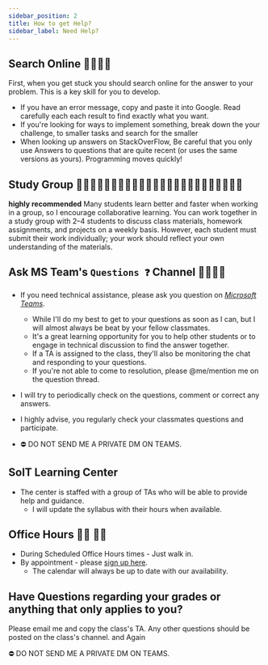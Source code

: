 ```yaml
---
sidebar_position: 2
title: How to get Help?
sidebar_label: Need Help?
---
```

## Search Online 🕵️‍♂️🕵️‍♀️
First, when you get stuck you should search online for the answer to your problem. This is a key skill for you to develop.
- If you have an error message, copy and paste it into Google. Read carefully each each result to find exactly what you want.
- If you're looking for ways to implement something, break down the your challenge, to smaller tasks and search for the smaller 
- When looking up answers on StackOverFlow, Be careful that you only use Answers to questions that are quite recent (or uses the same versions as yours). Programming moves quickly!

## Study Group 👨🏽‍💻👩🏼‍💻👨🏾‍💻👨🏻‍💻👩🏽‍💻👨🏼‍💻👩🏾‍💻👩🏻‍💻
**highly recommended**
Many students learn better and faster when working in a group, so I encourage collaborative learning. You can work together in a study group with 2–4 students to discuss class materials, homework assignments, and projects on a weekly basis. However, each student must submit their work individually; your work should reflect your own understanding of the materials.

## Ask MS Team's `Questions ❓` Channel 🙋‍♀️🙋‍♂️
* If you need technical assistance, please ask you question on *[Microsoft Teams](https://teams.microsoft.com/l/channel/19%3a30e5da231a654578a9f04859d49dc410%40thread.tacv2/%25F0%259F%2586%2598%2520Help%2520-%2520Ask%2520Questions?groupId=24ca8848-d758-42dc-9a5f-85467f5ded68&tenantId=f5222e6c-5fc6-48eb-8f03-73db18203b63)*.
    * While I'll do my best to get to your questions as soon as I can, but I will almost always be beat by your fellow classmates.
    * It's a great learning opportunity for you to help other students or to engage in technical discussion to find the answer together.
    * If a TA is assigned to the class, they'll also be monitoring the chat and responding to your questions.
    * If you're not able to come to resolution, please @me/mention me on the question thread.
* I will try to periodically check on the questions, comment or correct any answers.
* I highly advise, you regularly check your classmates questions and participate.

* ⛔️ DO NOT SEND ME A PRIVATE DM ON TEAMS.

## SoIT Learning Center 
* The center is staffed with a group of TAs who will be able to provide help and guidance.
    * I will update the syllabus with their hours when available.

## Office Hours 👨‍🏫 👨‍💻
* During Scheduled Office Hours times - Just walk in.
* By appointment - please [sign up here](https://outlook.office365.com/owa/calendar/OfficeHours@mailuc.onmicrosoft.com/bookings/s/EjGKKRXxgE6Ppb4z3AH9lg2).
  * The calendar will always be up to date with our availability.


## Have Questions regarding your grades or anything that only applies to you?
Please email me and copy the class's TA. Any other questions should be posted on the class's channel.
and Again 

⛔️ DO NOT SEND ME A PRIVATE DM ON TEAMS.
